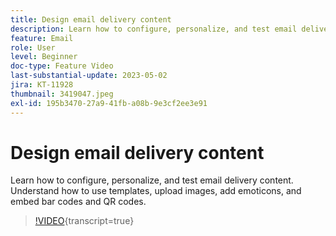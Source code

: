 ```yaml
---
title: Design email delivery content
description: Learn how to configure, personalize, and test email delivery content. Understand how to use templates, upload images, add emoticons, and embed bar codes and QR codes.
feature: Email
role: User
level: Beginner
doc-type: Feature Video
last-substantial-update: 2023-05-02
jira: KT-11928
thumbnail: 3419047.jpeg
exl-id: 195b3470-27a9-41fb-a08b-9e3cf2ee3e91
---
```

# Design email delivery content

Learn how to configure, personalize, and test email delivery content. Understand how to use templates, upload images, add emoticons, and embed bar codes and QR codes.

>[!VIDEO](https://video.tv.adobe.com/v/3419047?learn=on){transcript=true}
